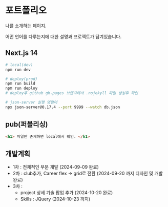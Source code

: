 # 포트폴리오

나를 소개하는 페이지.

어떤 언어를 다루는지에 대한 설명과 프로젝트가 담겨있습니다.

## Next.js 14
```bash
# local(dev)
npm run dev

# deploy(prod)
npm run build
npm run deploy
# deploy후 github gh-pages 브랜치에서 .nojekyll 파일 생성후 확인

# json-server 실행 명령어
npx json-server@0.17.4 --port 9999 --watch db.json
```

## pub(퍼블리싱)
```html
<h1> 파일만 존재하면 local에서 확인. </h1>
```

## 개발계획
- 1차 : 전체적인 부분 개발 (2024-09-09 완료)
- 2차 : club추가, Career flex -> grid로 전환 (2024-09-20 까지 디자인 및 개발 완료)
- 3차 : 
    - project 상세 기술 팝업 추가 (2024-10-20 완료)
    - Skills : JQuery (2024-10-23 까지)
